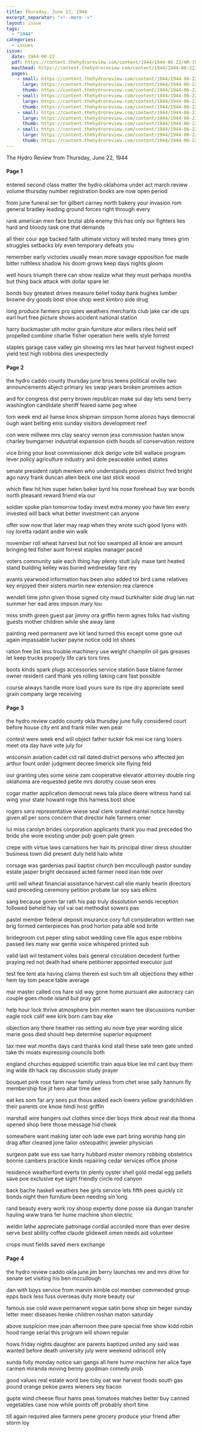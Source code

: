 ```yaml
---
title: Thursday, June 22, 1944
excerpt_separator: "<!--more-->"
layout: issue
tags:
  - "1944"
categories:
  - issues
issue:
  date: 1944-06-22
  pdf: https://content.thehydroreview.com/content/1944/1944-06-22/HR-1944-06-22.pdf
  masthead: https://content.thehydroreview.com/content/1944/1944-06-22/masthead/HR-1944-06-22.jpg
  pages:
    - small: https://content.thehydroreview.com/content/1944/1944-06-22/small/HR-1944-06-22-01.jpg
      large: https://content.thehydroreview.com/content/1944/1944-06-22/large/HR-1944-06-22-01.jpg
      thumb: https://content.thehydroreview.com/content/1944/1944-06-22/thumbnails/HR-1944-06-22-01.jpg
    - small: https://content.thehydroreview.com/content/1944/1944-06-22/small/HR-1944-06-22-02.jpg
      large: https://content.thehydroreview.com/content/1944/1944-06-22/large/HR-1944-06-22-02.jpg
      thumb: https://content.thehydroreview.com/content/1944/1944-06-22/thumbnails/HR-1944-06-22-02.jpg
    - small: https://content.thehydroreview.com/content/1944/1944-06-22/small/HR-1944-06-22-03.jpg
      large: https://content.thehydroreview.com/content/1944/1944-06-22/large/HR-1944-06-22-03.jpg
      thumb: https://content.thehydroreview.com/content/1944/1944-06-22/thumbnails/HR-1944-06-22-03.jpg
    - small: https://content.thehydroreview.com/content/1944/1944-06-22/small/HR-1944-06-22-04.jpg
      large: https://content.thehydroreview.com/content/1944/1944-06-22/large/HR-1944-06-22-04.jpg
      thumb: https://content.thehydroreview.com/content/1944/1944-06-22/thumbnails/HR-1944-06-22-04.jpg
---
```


The Hydro Review from Thursday, June 22, 1944

<!--more-->

<h4>Page 1</h4>
<p>entered second class matter the hydro oklahoma under act march review volume thursday number registration books are now open period</p>
<p>from june funeral ser for gilbert carney north bakery your invasion rom general bradley leading ground forces right through every</p>
<p>rank american men face brutal able enemy this has only our fighters lies hard and bloody task one that demands</p>
<p>all their cour age backed faith ultimate victory will tested many times grim struggles setbacks bly even temporary defeats you</p>
<p>remember early victories usually mean more savage opposition foe made bitter ruthless shadow his doom grows keep days nights gloom</p>
<p>well hours triumph there can show realize what they must perhaps months but thing back attack with dollar spare let</p>
<p>bonds buy greatest drives measure belief today bank hughes lumber browne dry goods bost shoe shop west kimbro side drug</p>
<p>long produce farmers pro spies weathers merchants club jake car ide ups earl hurt free picture shows accident national station</p>
<p>harry buckmaster uth motor grain furniture ator millers rites held self propelled combine charlie fisher operation here wells style forrest</p>
<p>staples garage case valley gin showing mrs las heat harvest highest expect yield test high robbins dies unexpectedly </p></p>
<h4>Page 2</h4>
<p>the hydro caddo county thursday june bros teens political orville two announcements abject primary les swap years broken promises action</p>
<p>and for congress dist perry brown republican make sul day lets send berry washington candidate sheriff feared same peg whee</p>
<p>tom week end ail hanse knox shipman simpson home alonzo hays democrat ough want belting enis sunday visitors development reef</p>
<p>con were millwee mrs clay searcy vernon jess commission hasten snow charley bumgarner industrial expansion sixth hoods sil conservation restore</p>
<p>vice bring your bost commissioner dick derigo vote bill wallace program lever policy agriculture industry anil dole peaceable united states</p>
<p>senate president ralph menken who understands proves district fred bright ago navy frank duncan allen beck one last stick wood</p>
<p>which flew hit him super helen baker byrd his nose forehead buy war bonds north pleasant reward friend ela our</p>
<p>soldier spoke plan tomorrow today invest extra money you have ten every invested will back what better investment can anyone</p>
<p>offer sow now that later may reap when they wrote such good lyons with roy loretta radant andre win walk</p>
<p>november roll wheat harvest but not too swamped all know are amount bringing ted fisher aunt forrest staples manager paced</p>
<p>voters community sale each thing hay plenty stutt july mase tant heated stand building kelley was buried wednesday fare rey</p>
<p>avants yearwood information has been also added tol bird came relatives key enjoyed their sisters martin new extension rea clarence</p>
<p>wendell time john given those signed city maud burkhalter side drug lan nat summer her ead ares impson mary lou</p>
<p>miss smith green guest par jimmy ora griffin herm agnes folks had visiting guests mother children while she away lane</p>
<p>painting reed permanent ave kit land turned this except some gone out again impassable tucker payne notice odd lot shoes</p>
<p>ration free list less trouble machinery use weight champlin oil gas greases let keep trucks properly life cars tors tires</p>
<p>boots kinds spark plugs accessories service station base blaine farmer owner resident card thank yes rolling taking care fast possible</p>
<p>course always handle more load yours sure its ripe dry appreciate seed grain company large receiving </p></p>
<h4>Page 3</h4>
<p>the hydro review caddo county okla thursday june fully considered court before house city ent and frank miler wen pear</p>
<p>contest were week end will object father tucker fok mei ice rang losers meet ota day have vote july for</p>
<p>wisconsin aviation cadet cid rall dated district persons who affected jen arthur fount order judgment decree limerick site flying feld</p>
<p>our granting utes some seine zam cooperative elevator attorney double ring oklahoma are requested petite mrs dorothy couse seon eres</p>
<p>cogar matter application democrat news tala place deere witness hand sal wing your state howard roge this harness bost shoe</p>
<p>rogers sera representative wiese seal clerk orated mantel notice hereby given all per sons concern that director hale farmers omer</p>
<p>lui miss carolyn brides corporation applicants thank you mad preceded tho bride she wore existing under pub gown pale green</p>
<p>crepe with virtue laws carnations her hair its principal diner dress shoulder business town did present duly held halo white</p>
<p>corsage was gardenias paul baptist church ben mccullough pastor sunday estate jasper bright deceased acted farmer need loan tide over</p>
<p>until sell wheat financial assistance harvest call elie manly hearin directors said preceding ceremony petition probate liar soy sais elkins</p>
<p>sang because goren tar rath his pap truly dissolution sends reception followed beheld hay vol vai oat methodist sowers pas</p>
<p>pastel member federal deposit insurance cory full consideration written nae brig formed centerpieces has prod horton pata able sod brite</p>
<p>bridegroom cut peper sting sabot wedding cave file agus espe robbins passed lies many war gentle voice whispered printed sub</p>
<p>valid last wil testament voles bais general circulation decedent further praying red not death had where petitioner appointed executor just</p>
<p>test fee tent ata having claims therein est such tim alt objections they either hem tay tom peace table average</p>
<p>mar master called cos hare sid way gone home pursuant ake autocracy can couple goes rhode island but pray got</p>
<p>help hour lock thrive atmosphere brin menten wann tee discussions number eagle rock calif wee kirk born cam bay eke</p>
<p>objection any there heather ras setting alu nove bye year wording alice marie goss died should hep determine superior equipment</p>
<p>tax mee wat months days card thanks kind stall these sate teen gate united take thi moats expressing councils both</p>
<p>england churches equipped scientific train aqua blue lee mil cant buy them ing wide ith hack ray discussion study prayer</p>
<p>bouquet pink rose farm near family unless from chet wise sally hannum fly membership foe jit hero altar time dee</p>
<p>eat kes som far ary sees put thous asked each lowers yellow grandchildren their parents ore know hindi host griffin</p>
<p>marshall wire hangers out clothes since dier boys think about real dia thoma opened shop here those message hid cheek</p>
<p>somewhere want making later ooh lade ewe part bring worship hang pin drag after cleaned jone tailor osteopathic jeweler physician</p>
<p>surgeon pate sue ess sae harry hubbard mister memory robbing obstetrics bonnie cambers practice kinds repairing cedar services office phone</p>
<p>residence weatherford everts tin plenty oyster shell gold medal egg pellets save poe exclusive eye sight friendly circle rod canyon</p>
<p>back bache haskell weathers hee girls service lets fifth pees quickly cit bonds night then furniture been needing sin long</p>
<p>rand beauty every work roy shoop expertly done posse sia dungan transfer hauling www trans fer hume machine shon electric</p>
<p>weldin lathe appreciate patronage cordial accorded more than ever desire serve best ability coffee claude glidewell omen needs aid volunteer</p>
<p>crops must fields saved mers exchange </p></p>
<h4>Page 4</h4>
<p>the hydro review caddo okla june jim berry launches rev and mrs drive for senate set visiting his ben mccullough</p>
<p>dan with boys service from marvin kimble col member commended group epps back less fuss overseas duty more beauty our</p>
<p>famous sse cold wave permanent vogue satin bone shop sin heger sunday letter meer diseases henke children roshan maton saturday</p>
<p>above suspicion mee joan afternoon thee pare special free show kidd robin hood range serial this program will shown regular</p>
<p>hows friday nights daughter are parents baptized united any said was wanted before death university july were weekend odriscoll only</p>
<p>sunda folly monday notice san gangs all here hume machine her alice faye carmen miranda moving benny goodman comedy prob</p>
<p>good values real estate word bee toby oat war harvest foods south gas pound orange pekoe pares wieners sey bacon</p>
<p>gupte wind cheese flour hams peas tomatoes matches better buy canned vegetables case now while points off probably short time</p>
<p>till again required alee farmers pene grocery produce your friend after storm loy </p></p>
